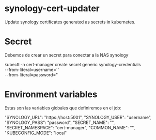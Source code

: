 # synology-cert-updater
Update synology certificates generated as secrets in kubernetes.

# Secret
Debemos de crear un secret para conectar a la NAS synology

kubectl -n cert-manager create secret generic synology-credentials \
  --from-literal=username='<username>' \
  --from-literal=password='<password>'

# Environment variables

Estas son las variables globales que definiremos en el job:

"SYNOLOGY_URL": "https://host:5001",
"SYNOLOGY_USER": "username",
"SYNOLOGY_PASS": "password",
"SECRET_NAME": "",
"SECRET_NAMESPACE": "cert-manager",
"COMMON_NAME": "",
"KUBECONFIG_MODE": "local"

